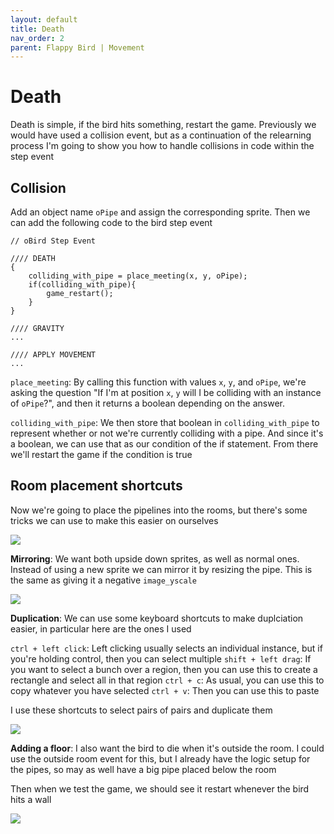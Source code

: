 ```yaml
---
layout: default
title: Death
nav_order: 2
parent: Flappy Bird | Movement
---
```


# Death

Death is simple, if the bird hits something, restart the game. Previously we would have used a collision event, but as a continuation of the relearning process I'm going to show you how to handle collisions in code within the step event

## Collision

Add an object name ``oPipe`` and assign the corresponding sprite. Then we can add the following code to the bird step event

```
// oBird Step Event

//// DEATH
{
    colliding_with_pipe = place_meeting(x, y, oPipe);
    if(colliding_with_pipe){
        game_restart();
    }
}

//// GRAVITY
...

//// APPLY MOVEMENT
...
```

``place_meeting``: By calling this function with values ``x``, ``y``, and ``oPipe``, we're asking the question "If I'm at position ``x``, ``y`` will I be colliding with an instance of ``oPipe``?", and then it returns a boolean depending on the answer.

``colliding_with_pipe``: We then store that boolean in ``colliding_with_pipe`` to represent whether or not we're currently colliding with a pipe. And since it's a boolean, we can use that as our condition of the if statement. From there we'll restart the game if the condition is true

## Room placement shortcuts

Now we're going to place the pipelines into the rooms, but there's some tricks we can use to make this easier on ourselves

![](../../assets/images/pong/pipe_mirror.gif)

**Mirroring**: We want both upside down sprites, as well as normal ones. Instead of using a new sprite we can mirror it by resizing the pipe. This is the same as giving it a negative ``image_yscale``

![](../../assets/images/pong/pipe_duplication.gif)

**Duplication**: We can use some keyboard shortcuts to make duplciation easier, in particular here are the ones I used

``ctrl + left click``: Left clicking usually selects an individual instance, but if you're holding control, then you can select multiple
``shift + left drag``: If you want to select a bunch over a region, then you can use this to create a rectangle and select all in that region
``ctrl + c``: As usual, you can use this to copy whatever you have selected
``ctrl + v``: Then you can use this to paste

I use these shortcuts to select pairs of pairs and duplicate them

![](../../assets/images/pong/pipe_floor.gif)

**Adding a floor**: I also want the bird to die when it's outside the room. I could use the outside room event for this, but I already have the logic setup for the pipes, so may as well have a big pipe placed below the room

Then when we test the game, we should see it restart whenever the bird hits a wall

![](../../assets/images/pong/bird_death.gif)
